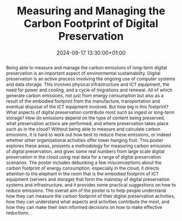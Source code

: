 ---
abstract: Being able to measure and manage the carbon emissions of long-term digital
  preservation is an important aspect of environmental sustainability.  Digital preservation
  is an active process involving the ongoing use of computer systems and data storage.  This
  involves physical infrastructure and ICT equipment, the need for power and cooling,
  and a cycle of migrations and renewal.  All of which generate carbon emissions,
  not just from energy consumption but also as a result of the embodied footprint
  from the manufacture, transportation and eventual disposal of the ICT equipment
  involved.  But how big is this footprint?  What aspects of digital preservation
  contribute most such as ingest or long-term storage?  How do emissions depend on
  the type of content being preserved, what preservation actions are performed, and
  where preservation takes place such as in the cloud?  Without being able to measure
  and calculate carbon emissions, it is hard to work out how best to reduce these
  emissions, or indeed whether other organisational activities offer lower hanging
  fruit.   This poster explores these areas, presents a methodology for measuring
  carbon emissions of digital preservation, and gives some real numbers from large
  scale digital preservation in the cloud using real data for a range of digital preservation
  scenarios.   The poster includes debunking a few misconceptions about the carbon
  footprint of energy consumption, especially in the cloud, it directs attention to
  the elephant in the room that is the embodied footprint of ICT equipment (servers
  and storage) that form the mainstay of digital preservation systems and infrastructure,
  and it provides some practical suggestions on how to reduce emissions.   The overall
  aim of the poster is to help people understand how they can measure the carbon footprint
  of their digital preservation activities, how they can understand what aspects and
  activities contribute the most, and how they can make their own informed decisions
  on how to make effective reductions.
creators:
- Matthew Addis
date: 2024-09-17 13:30:00+01:00
document_url: https://drive.google.com/file/d/1UIw99uOzpxoxNIebXfTJJyaTAnXm5aRR/view?usp=drive_link
grand_parent: iPRES
institutions: []
keywords:
- legal and social responsibilities for dp
- scaling up
landing_page_url: https://zenodo.org/records/13682874
language: eng
layout: publication
license: Creative Commons Attribution Share-Alike 4.0 (CC-BY-SA-4.0)
notes_url: https://docs.google.com/document/d/1bukG4bEvICUzC-Fp3KAcHmq2wRuqU8x67PRAuX-RwR4/
parent: iPRES 2024
publication_type: poster
size: null
slides_url: ''
source_name: iPRES
stream_url: https://www.archief.vlaanderen.be/archief/records/dossiers/5acb210228ce4315ae650812d056a482329eb83ed2dc42398a51505dc153be81/documents/34ffa848513a49b58e2aa3536113622690d1c56176a14334a332f184acbb8e29
title: Measuring and Managing the Carbon Footprint of Digital Preservation
year: 2024
---